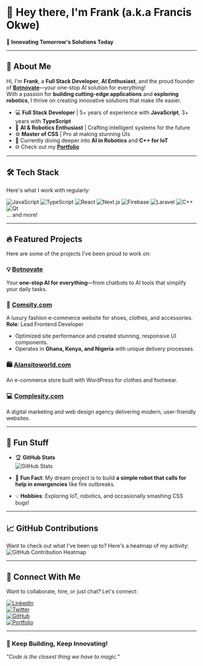 # 👋 Hey there, I'm Frank (a.k.a Francis Okwe)  
**🚀 Innovating Tomorrow's Solutions Today**  

---

## 🌟 About Me  
Hi, I'm **Frank**, a **Full Stack Developer**, **AI Enthusiast**, and the proud founder of **[Botnovate](https://chat.fio.com.ng)**—your one-stop AI solution for everything!  
With a passion for **building cutting-edge applications** and **exploring robotics**, I thrive on creating innovative solutions that make life easier.  

- 💻 **Full Stack Developer** | 5+ years of experience with **JavaScript**, 3+ years with **TypeScript**  
- 🤖 **AI & Robotics Enthusiast** | Crafting intelligent systems for the future  
- ⚙️ **Master of CSS** | Pro at making stunning UIs  
- 🌱 Currently diving deeper into **AI in Robotics** and **C++ for IoT**  
- 🌐 Check out my **[Portfolio](https://frankrobotics.fio.com.ng)**  

---

## 🛠️ Tech Stack  
Here's what I work with regularly:  

![JavaScript](https://img.shields.io/badge/JavaScript-323330?style=for-the-badge&logo=javascript&logoColor=F7DF1E)  ![TypeScript](https://img.shields.io/badge/TypeScript-007ACC?style=for-the-badge&logo=typescript&logoColor=white)  ![React](https://img.shields.io/badge/React-20232A?style=for-the-badge&logo=react&logoColor=61DAFB) ![Next.js](https://img.shields.io/badge/Next.js-000000?style=for-the-badge&logo=next.js&logoColor=white)  ![Firebase](https://img.shields.io/badge/Firebase-FFCA28?style=for-the-badge&logo=firebase&logoColor=black)  ![Laravel](https://img.shields.io/badge/Laravel-FF2D20?style=for-the-badge&logo=laravel&logoColor=white)  ![C++](https://img.shields.io/badge/C++-00599C?style=for-the-badge&logo=cplusplus&logoColor=white)  ![Qt](https://img.shields.io/badge/Qt-41CD52?style=for-the-badge&logo=qt&logoColor=white)  
... and more!  

---

## 🔥 Featured Projects  
Here are some of the projects I've been proud to work on:  

### 💡 [**Botnovate**](https://chat.fio.com.ng)  
Your **one-stop AI for everything**—from chatbots to AI tools that simplify your daily tasks.  

### 🛒 [**Comsity.com**](https://comsity.com)  
A luxury fashion e-commerce website for shoes, clothes, and accessories.  
**Role**: Lead Frontend Developer  
- Optimized site performance and created stunning, responsive UI components.  
- Operates in **Ghana, Kenya, and Nigeria** with unique delivery processes.  

### 🛍️ [**Alansitoworld.com**](https://alansitoworld.com)  
An e-commerce store built with WordPress for clothes and footwear.  

### 💻 [**Complesity.com**](https://complesity.com)  
A digital marketing and web design agency delivering modern, user-friendly websites.  

---

## 🎉 Fun Stuff  
- 🏆 **GitHub Stats**  
![GitHub Stats](https://github-readme-stats.vercel.app/api?username=yourusername&show_icons=true&theme=radical)  

- 🌱 **Fun Fact**: My dream project is to build **a simple robot that calls for help in emergencies** like fire outbreaks.  
- 💡 **Hobbies**: Exploring IoT, robotics, and occasionally smashing CSS bugs!  

---

## 📈 GitHub Contributions  
Want to check out what I've been up to? Here's a heatmap of my activity:  
![GitHub Contribution Heatmap](https://github-readme-streak-stats.herokuapp.com/?user=yourusername&theme=radical)  

---

## 🤝 Connect With Me  
Want to collaborate, hire, or just chat? Let's connect:  

[![LinkedIn](https://img.shields.io/badge/LinkedIn-0077B5?style=for-the-badge&logo=linkedin&logoColor=white)](https://linkedin.com/in/francisokwe)  
[![Twitter](https://img.shields.io/badge/Twitter-1DA1F2?style=for-the-badge&logo=twitter&logoColor=white)](https://twitter.com/yourhandle)  
[![GitHub](https://img.shields.io/badge/GitHub-100000?style=for-the-badge&logo=github&logoColor=white)](https://github.com/yourusername)  
[![Portfolio](https://img.shields.io/badge/Portfolio-000000?style=for-the-badge&logo=vercel&logoColor=white)](https://frankrobotics.vercel.app)  

---

### 🚀 Keep Building, Keep Innovating!  
*"Code is the closest thing we have to magic."*  
